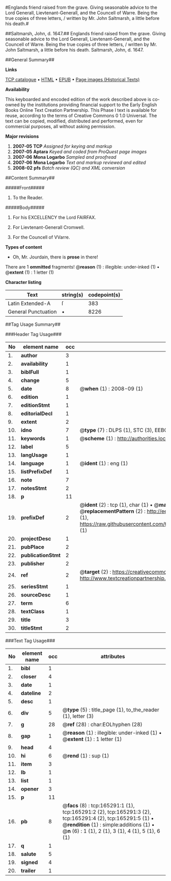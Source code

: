 #Englands friend raised from the grave. Giving seasonable advice to the Lord Generall, Lievtenant-Generall, and the Councell of Warre. Being the true copies of three letters, / written by Mr. John Saltmarsh, a little before his death.#

##Saltmarsh, John, d. 1647.##
Englands friend raised from the grave. Giving seasonable advice to the Lord Generall, Lievtenant-Generall, and the Councell of Warre. Being the true copies of three letters, / written by Mr. John Saltmarsh, a little before his death.
Saltmarsh, John, d. 1647.

##General Summary##

**Links**

[TCP catalogue](http://www.ota.ox.ac.uk/tcp/)  • 
[HTML](http://tei.it.ox.ac.uk/tcp/Texts-HTML/free/A93/A93599.html)  • 
[EPUB](http://tei.it.ox.ac.uk/tcp/Texts-EPUB/free/A93/A93599.epub) • 
[Page images (Historical Texts)](https://data.historicaltexts.jisc.ac.uk/view?pubId=eebo-99859662e&pageId=eebo-99859662e-165291-1)

**Availability**

This keyboarded and encoded edition of the
	       work described above is co-owned by the institutions
	       providing financial support to the Early English Books
	       Online Text Creation Partnership. This Phase I text is
	       available for reuse, according to the terms of Creative
	       Commons 0 1.0 Universal. The text can be copied,
	       modified, distributed and performed, even for
	       commercial purposes, all without asking permission.

**Major revisions**

1. __2007-05__ __TCP__ *Assigned for keying and markup*
1. __2007-05__ __Aptara__ *Keyed and coded from ProQuest page images*
1. __2007-06__ __Mona Logarbo__ *Sampled and proofread*
1. __2007-06__ __Mona Logarbo__ *Text and markup reviewed and edited*
1. __2008-02__ __pfs__ *Batch review (QC) and XML conversion*

##Content Summary##

#####Front#####

1. To the Reader.

#####Body#####

1. For his EXCELLENCY the
Lord FAIRFAX.

1. For Lievtenant-Generall Cromwell.

1. For the Councell of VVarre.

**Types of content**

  * Oh, Mr. Jourdain, there is **prose** in there!

There are 1 **ommitted** fragments! 
 @__reason__ (1) : illegible: under-inked (1)  •  @__extent__ (1) : 1 letter (1)

**Character listing**


|Text|string(s)|codepoint(s)|
|---|---|---|
|Latin Extended-A|ſ|383|
|General Punctuation|•|8226|

##Tag Usage Summary##

###Header Tag Usage###

|No|element name|occ|attributes|
|---|---|---|---|
|1.|__author__|3||
|2.|__availability__|1||
|3.|__biblFull__|1||
|4.|__change__|5||
|5.|__date__|8| @__when__ (1) : 2008-09 (1)|
|6.|__edition__|1||
|7.|__editionStmt__|1||
|8.|__editorialDecl__|1||
|9.|__extent__|2||
|10.|__idno__|7| @__type__ (7) : DLPS (1), STC (3), EEBO-CITATION (1), PROQUEST (1), VID (1)|
|11.|__keywords__|1| @__scheme__ (1) : http://authorities.loc.gov/ (1)|
|12.|__label__|5||
|13.|__langUsage__|1||
|14.|__language__|1| @__ident__ (1) : eng (1)|
|15.|__listPrefixDef__|1||
|16.|__note__|7||
|17.|__notesStmt__|2||
|18.|__p__|11||
|19.|__prefixDef__|2| @__ident__ (2) : tcp (1), char (1)  •  @__matchPattern__ (2) : ([0-9\-]+):([0-9IVX]+) (1), (.+) (1)  •  @__replacementPattern__ (2) : http://eebo.chadwyck.com/downloadtiff?vid=$1&page=$2 (1), https://raw.githubusercontent.com/textcreationpartnership/Texts/master/tcpchars.xml#$1 (1)|
|20.|__projectDesc__|1||
|21.|__pubPlace__|2||
|22.|__publicationStmt__|2||
|23.|__publisher__|2||
|24.|__ref__|2| @__target__ (2) : https://creativecommons.org/publicdomain/zero/1.0/ (1), http://www.textcreationpartnership.org/docs/. (1)|
|25.|__seriesStmt__|1||
|26.|__sourceDesc__|1||
|27.|__term__|6||
|28.|__textClass__|1||
|29.|__title__|3||
|30.|__titleStmt__|2||


###Text Tag Usage###

|No|element name|occ|attributes|
|---|---|---|---|
|1.|__bibl__|1||
|2.|__closer__|4||
|3.|__date__|1||
|4.|__dateline__|2||
|5.|__desc__|1||
|6.|__div__|5| @__type__ (5) : title_page (1), to_the_reader (1), letter (3)|
|7.|__g__|28| @__ref__ (28) : char:EOLhyphen (28)|
|8.|__gap__|1| @__reason__ (1) : illegible: under-inked (1)  •  @__extent__ (1) : 1 letter (1)|
|9.|__head__|4||
|10.|__hi__|6| @__rend__ (1) : sup (1)|
|11.|__item__|3||
|12.|__lb__|1||
|13.|__list__|1||
|14.|__opener__|3||
|15.|__p__|11||
|16.|__pb__|8| @__facs__ (8) : tcp:165291:1 (1), tcp:165291:2 (2), tcp:165291:3 (2), tcp:165291:4 (2), tcp:165291:5 (1)  •  @__rendition__ (1) : simple:additions (1)  •  @__n__ (6) : 1 (1), 2 (1), 3 (1), 4 (1), 5 (1), 6 (1)|
|17.|__q__|1||
|18.|__salute__|5||
|19.|__signed__|4||
|20.|__trailer__|1||
